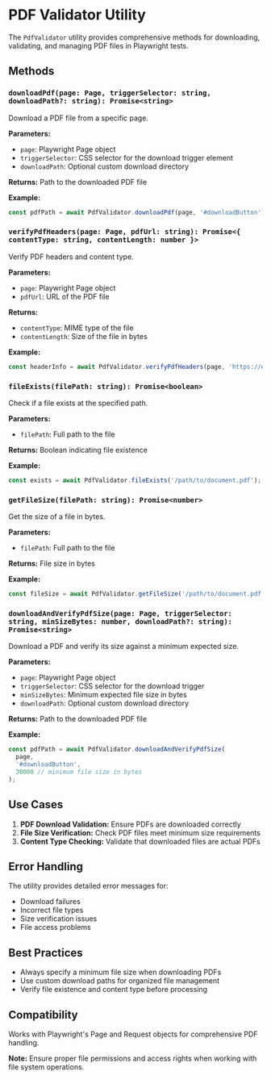 # PDF Validator Utility

The `PdfValidator` utility provides comprehensive methods for downloading, validating, and managing PDF files in Playwright tests.

## Methods

### `downloadPdf(page: Page, triggerSelector: string, downloadPath?: string): Promise<string>`
Download a PDF file from a specific page.

**Parameters:**
- `page`: Playwright Page object
- `triggerSelector`: CSS selector for the download trigger element
- `downloadPath`: Optional custom download directory

**Returns:** Path to the downloaded PDF file

**Example:**
```typescript
const pdfPath = await PdfValidator.downloadPdf(page, '#downloadButton');
```

### `verifyPdfHeaders(page: Page, pdfUrl: string): Promise<{ contentType: string, contentLength: number }>`
Verify PDF headers and content type.

**Parameters:**
- `page`: Playwright Page object
- `pdfUrl`: URL of the PDF file

**Returns:** 
- `contentType`: MIME type of the file
- `contentLength`: Size of the file in bytes

**Example:**
```typescript
const headerInfo = await PdfValidator.verifyPdfHeaders(page, 'https://example.com/document.pdf');
```

### `fileExists(filePath: string): Promise<boolean>`
Check if a file exists at the specified path.

**Parameters:**
- `filePath`: Full path to the file

**Returns:** Boolean indicating file existence

**Example:**
```typescript
const exists = await PdfValidator.fileExists('/path/to/document.pdf');
```

### `getFileSize(filePath: string): Promise<number>`
Get the size of a file in bytes.

**Parameters:**
- `filePath`: Full path to the file

**Returns:** File size in bytes

**Example:**
```typescript
const fileSize = await PdfValidator.getFileSize('/path/to/document.pdf');
```

### `downloadAndVerifyPdfSize(page: Page, triggerSelector: string, minSizeBytes: number, downloadPath?: string): Promise<string>`
Download a PDF and verify its size against a minimum expected size.

**Parameters:**
- `page`: Playwright Page object
- `triggerSelector`: CSS selector for the download trigger
- `minSizeBytes`: Minimum expected file size in bytes
- `downloadPath`: Optional custom download directory

**Returns:** Path to the downloaded PDF file

**Example:**
```typescript
const pdfPath = await PdfValidator.downloadAndVerifyPdfSize(
  page, 
  '#downloadButton', 
  30000 // minimum file size in bytes
);
```

## Use Cases

1. **PDF Download Validation:** Ensure PDFs are downloaded correctly
2. **File Size Verification:** Check PDF files meet minimum size requirements
3. **Content Type Checking:** Validate that downloaded files are actual PDFs

## Error Handling

The utility provides detailed error messages for:
- Download failures
- Incorrect file types
- Size verification issues
- File access problems

## Best Practices

- Always specify a minimum file size when downloading PDFs
- Use custom download paths for organized file management
- Verify file existence and content type before processing

## Compatibility

Works with Playwright's Page and Request objects for comprehensive PDF handling.

**Note:** Ensure proper file permissions and access rights when working with file system operations.
